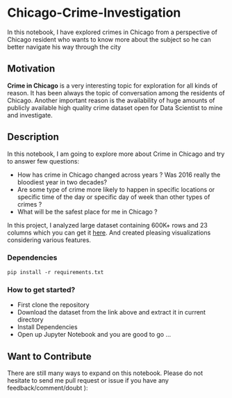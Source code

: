 # Chicago-Crime-Investigation
In this notebook, I have explored crimes in Chicago from a perspective of Chicago resident who wants to know more about the subject so he can better navigate his way through the city

## Motivation
**Crime in Chicago** is a very interesting topic for exploration for all kinds of reason. It has been always the topic of conversation among the residents of Chicago. Another important reason is the availability of huge amounts of publicly available high quality crime dataset open for Data Scientist to mine and investigate.

## Description
In this notebook, I am going to explore more about Crime in Chicago and try to answer few questions:
- How has crime in Chicago changed across years ? Was 2016 really the bloodiest year in two decades?
- Are some type of crime more likely to happen in specific locations or specific time of the day or specific day of week than other types of crimes ?
- What will be the safest place for me in Chicago ?

In this project, I analyzed large dataset containing 600K+ rows and 23 columns which you can get it [here](https://www.kaggle.com/currie32/crimes-in-chicago/data). And created pleasing visualizations considering various features.

### Dependencies
`pip install -r requirements.txt`

### How to get started?
- First clone the repository
- Download the dataset from the link above and extract it in current directory
- Install Dependencies
- Open up Jupyter Notebook and you are good to go ...

## Want to Contribute
There are still many ways to expand on this notebook. Please do not hesitate to send me pull request or issue if you have any feedback/comment/doubt ):

